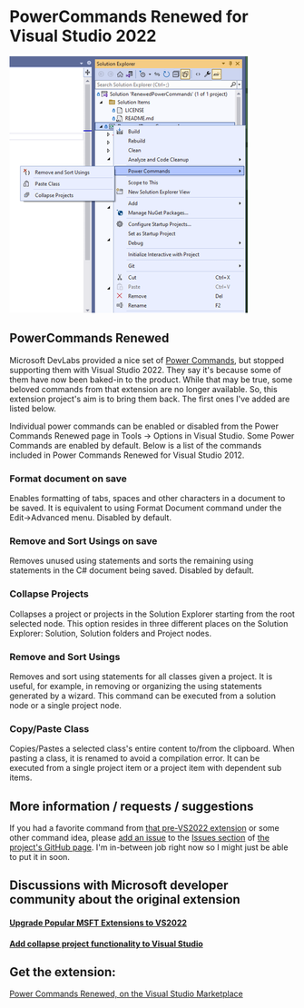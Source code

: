 # PowerCommands Renewed for Visual Studio 2022

![](source/Resources/RenewedPowerCommandsPreview.png)

## PowerCommands Renewed
Microsoft DevLabs provided a nice set of [Power Commands](https://marketplace.visualstudio.com/items?itemName=VisualStudioPlatformTeam.PowerCommandsforVisualStudio),
but stopped supporting them with Visual Studio 2022.
They say it's because some of them have now been baked-in to the product. While that may be true, some beloved
commands from that extension are no longer available. So, this extension project's aim is to bring them back.
The first ones I've added are listed below.

Individual power commands can be enabled or disabled from the Power Commands Renewed page in
Tools -> Options in Visual Studio. Some Power Commands are enabled by default. Below is a list of the
commands included in Power Commands Renewed for Visual Studio 2012. 

### Format document on save 
Enables formatting of tabs, spaces and other characters in a document to be saved. It is equivalent to using
Format Document command under the Edit->Advanced menu. Disabled by default.

### Remove and Sort Usings on save 
Removes unused using statements and sorts the remaining using statements in the C# document being saved.
Disabled by default. 

### Collapse Projects
Collapses a project or projects in the Solution Explorer starting from the root selected node. This option
resides in three different places on the Solution Explorer: Solution, Solution folders and Project nodes.

### Remove and Sort Usings
Removes and sort using statements for all classes given a project. It is useful, for example, in removing or
organizing the using statements generated by a wizard. This command can be executed from a solution node or a
single project node.

### Copy/Paste Class
Copies/Pastes a selected class's entire content to/from the clipboard. When pasting a class, it is renamed to
avoid a compilation error. It can be executed from a single project item or a project item with dependent sub items.

## More information / requests / suggestions
If you had a favorite command from
[that pre-VS2022 extension](https://marketplace.visualstudio.com/items?itemName=VisualStudioPlatformTeam.PowerCommandsforVisualStudio)
or some other command idea, please
[add an issue](https://github.com/JohnTasler/RenewedPowerCommands/issues/new/choose) to the
[Issues section](https://github.com/JohnTasler/RenewedPowerCommands/issues) of
[the project's GitHub page](https://github.com/JohnTasler/RenewedPowerCommands). I'm in-between job right now
so I might just be able to put it in soon.

## Discussions with Microsoft developer community about the original extension

#### [Upgrade Popular MSFT Extensions to VS2022](https://developercommunity.visualstudio.com/t/Upgrade-Popular-MSFT-Extensions-to-VS202/1500844)

#### [Add collapse project functionality to Visual Studio](https://developercommunity.visualstudio.com/t/Add-collapse-project-functionality-to-Vi/10278435)

## Get the extension:
[Power Commands Renewed, on the Visual Studio Marketplace](https://marketplace.visualstudio.com/items?itemName=JohnTasler.RenewedPowerCommands)
